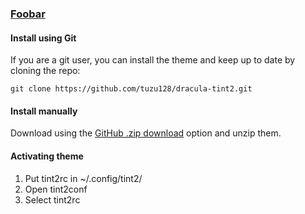 ### [Foobar](https://foobar.com)

#### Install using Git

If you are a git user, you can install the theme and keep up to date by cloning the repo:

    git clone https://github.com/tuzu128/dracula-tint2.git

#### Install manually

Download using the [GitHub .zip download](https://github.com/tuzu128/dracula-tint2/archive/refs/heads/master.zip) option and unzip them.

#### Activating theme

1. Put tint2rc in ~/.config/tint2/
2. Open tint2conf
3. Select tint2rc

